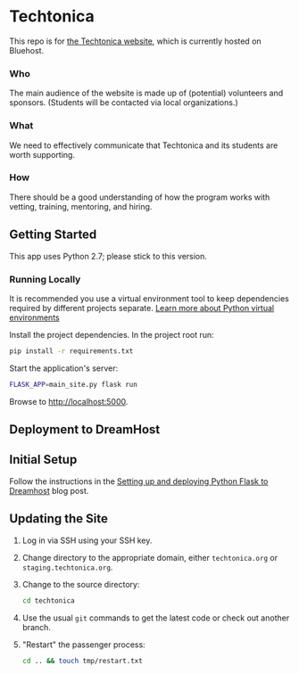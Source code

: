 # Techtonica

This repo is for [the Techtonica website](http://techtonica.org), which is
currently hosted on Bluehost.

### Who

The main audience of the website is made up of (potential) volunteers and
sponsors. (Students will be contacted via local organizations.)

### What

We need to effectively communicate that Techtonica and its students are worth
supporting.

### How

There should be a good understanding of how the program works with vetting,
training, mentoring, and hiring.


## Getting Started

This app uses Python 2.7; please stick to this version.

### Running Locally

It is recommended you use a virtual environment tool to keep dependencies
required by different projects separate. [Learn more about Python virtual
environments](http://docs.python-guide.org/en/latest/dev/virtualenvs/)

Install the project dependencies. In the project root run:

```sh
pip install -r requirements.txt
```

Start the application's server:

```sh
FLASK_APP=main_site.py flask run
```

Browse to <http://localhost:5000>.


## Deployment to DreamHost

## Initial Setup

Follow the instructions in the [Setting up and deploying Python Flask to
Dreamhost](https://mattcarrier.com/flask-dreamhost-setup/) blog post.

## Updating the Site

1.  Log in via SSH using your SSH key.
2.  Change directory to the appropriate domain, either `techtonica.org` or
    `staging.techtonica.org`.
3.  Change to the source directory:

    ```sh
    cd techtonica
    ```
4.  Use the usual `git` commands to get the latest code or check out another
    branch.
5.  "Restart" the passenger process:

    ```sh
    cd .. && touch tmp/restart.txt
    ```
